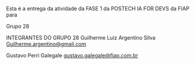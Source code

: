 Esta é a entrega da atividade da FASE 1 da POSTECH IA FOR DEVS da FIAP para

Grupo 28

INTEGRANTES DO GRUPO 28
Guilherme Luiz Argentino Silva
Guilherme.argentino@gmail.com

Gustavo Perri Galegale
gustavo.galegale@fiap.com.br
